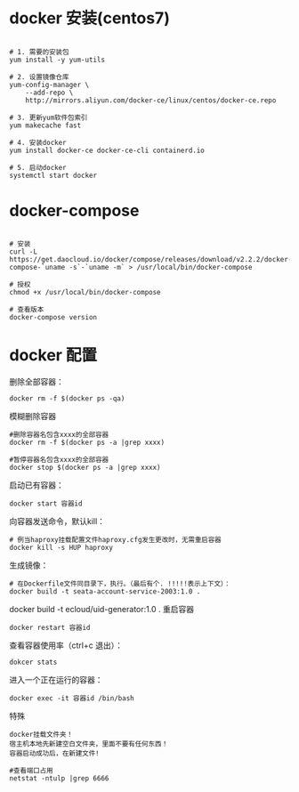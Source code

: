 # docker 安装(centos7)

```shell

# 1. 需要的安装包
yum install -y yum-utils

# 2. 设置镜像仓库
yum-config-manager \
    --add-repo \
    http://mirrors.aliyun.com/docker-ce/linux/centos/docker-ce.repo

# 3. 更新yum软件包索引
yum makecache fast

# 4. 安装docker
yum install docker-ce docker-ce-cli containerd.io

# 5. 启动docker
systemctl start docker
```

# docker-compose

```shell

# 安装
curl -L https://get.daocloud.io/docker/compose/releases/download/v2.2.2/docker-compose-`uname -s`-`uname -m` > /usr/local/bin/docker-compose

# 授权
chmod +x /usr/local/bin/docker-compose

# 查看版本
docker-compose version

```

# docker 配置

删除全部容器：

```shell
docker rm -f $(docker ps -qa)

``` 

模糊删除容器

```shell
#删除容器名包含xxxx的全部容器
docker rm -f $(docker ps -a |grep xxxx)

#暂停容器名包含xxxx的全部容器
docker stop $(docker ps -a |grep xxxx)
```

启动已有容器：

```shell
docker start 容器id

```

向容器发送命令，默认kill：
```shell
# 例当haproxy挂载配置文件haproxy.cfg发生更改时，无需重启容器
docker kill -s HUP haproxy

```
生成镜像：

```shell
# 在Dockerfile文件同目录下，执行。（最后有个. !!!!!表示上下文）：
docker build -t seata-account-service-2003:1.0 .
```
docker build -t ecloud/uid-generator:1.0 .
重启容器

```shell
docker restart 容器id
```

查看容器使用率（ctrl+c 退出）：

```shell
dokcer stats
```

进入一个正在运行的容器：

```shell
docker exec -it 容器id /bin/bash

```

特殊
```shell
docker挂载文件夹！
宿主机本地先新建空白文件夹，里面不要有任何东西！
容器启动成功后，在新建文件!
```

```shell
#查看端口占用
netstat -ntulp |grep 6666
```